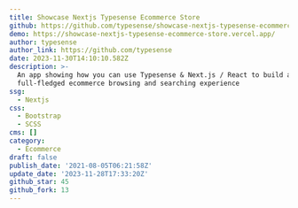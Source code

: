 ```yaml
---
title: Showcase Nextjs Typesense Ecommerce Store
github: https://github.com/typesense/showcase-nextjs-typesense-ecommerce-store
demo: https://showcase-nextjs-typesense-ecommerce-store.vercel.app/
author: typesense
author_link: https://github.com/typesense
date: 2023-11-30T14:10:10.582Z
description: >-
  An app showing how you can use Typesense & Next.js / React to build a
  full-fledged ecommerce browsing and searching experience
ssg:
  - Nextjs
css:
  - Bootstrap
  - SCSS
cms: []
category:
  - Ecommerce
draft: false
publish_date: '2021-08-05T06:21:58Z'
update_date: '2023-11-28T17:33:20Z'
github_star: 45
github_fork: 13
---
```

